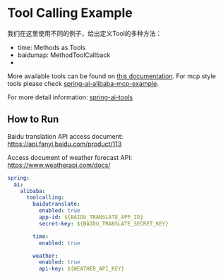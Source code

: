 # Tool Calling Example

[//]: # (This module mainly implements the FunctionToolcallback && MethodToolcallback versions of three tools &#40;time, translation and weather&#41;.)

我们在这里使用不同的例子，给出定义Tool的多种方法：
- time: Methods as Tools
- baidumap: MethodToolCallback
- 

More available tools can be found on [this documentation](https://java2ai.com/docs/1.0.0-M5.1/integrations/tools/). For mcp style tools please check [spring-ai-alibaba-mcp-example](../spring-ai-alibaba-mcp-example).

For more detail information: [spring-ai-tools](https://docs.spring.io/spring-ai/reference/api/tools.html)

## How to Run
Baidu translation API access document: https://api.fanyi.baidu.com/product/113

Access document of weather forecast API: https://www.weatherapi.com/docs/

```yaml
spring:
  ai:
    alibaba:
      toolcalling:
        baidutranslate:
          enabled: true
          app-id: ${BAIDU_TRANSLATE_APP_ID}
          secret-key: ${BAIDU_TRANSLATE_SECRET_KEY}

        time:
          enabled: true

        weather:
          enabled: true
          api-key: ${WEATHER_API_KEY}
```
